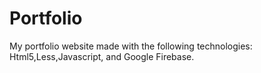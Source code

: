 # Portfolio

My portfolio website made with the following technologies: Html5,Less,Javascript, and Google Firebase.
